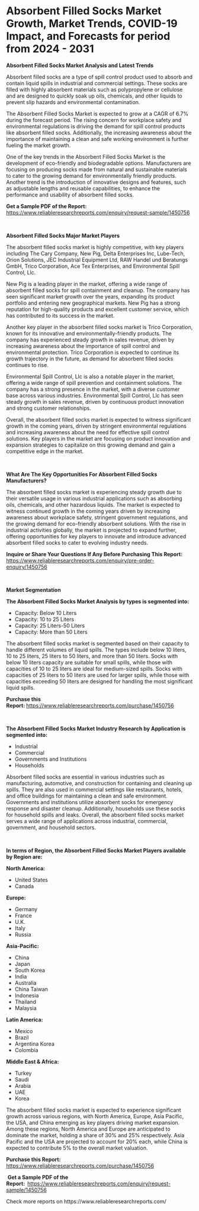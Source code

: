 <p><h1>Absorbent Filled Socks Market Growth, Market Trends, COVID-19 Impact, and Forecasts for period from 2024 - 2031</h1></p><p><strong>Absorbent Filled Socks Market Analysis and Latest Trends</strong></p>
<p><p>Absorbent filled socks are a type of spill control product used to absorb and contain liquid spills in industrial and commercial settings. These socks are filled with highly absorbent materials such as polypropylene or cellulose and are designed to quickly soak up oils, chemicals, and other liquids to prevent slip hazards and environmental contamination.</p><p>The Absorbent Filled Socks Market is expected to grow at a CAGR of 6.7% during the forecast period. The rising concern for workplace safety and environmental regulations is driving the demand for spill control products like absorbent filled socks. Additionally, the increasing awareness about the importance of maintaining a clean and safe working environment is further fueling the market growth.</p><p>One of the key trends in the Absorbent Filled Socks Market is the development of eco-friendly and biodegradable options. Manufacturers are focusing on producing socks made from natural and sustainable materials to cater to the growing demand for environmentally friendly products. Another trend is the introduction of innovative designs and features, such as adjustable lengths and reusable capabilities, to enhance the performance and usability of absorbent filled socks.</p></p>
<p><strong>Get a Sample PDF of the Report:&nbsp;</strong> <a href="https://www.reliableresearchreports.com/enquiry/request-sample/1450756">https://www.reliableresearchreports.com/enquiry/request-sample/1450756</a></p>
<p>&nbsp;</p>
<p><strong>Absorbent Filled Socks Major Market Players</strong></p>
<p><p>The absorbent filled socks market is highly competitive, with key players including The Cary Company, New Pig, Delta Enterprises Inc, Lube-Tech, Orion Solutions, JEC Industrial Equipment Ltd, RAW Handel und Beratungs GmbH, Trico Corporation, Ace Tex Enterprises, and Environmental Spill Control, Llc.</p><p>New Pig is a leading player in the market, offering a wide range of absorbent filled socks for spill containment and cleanup. The company has seen significant market growth over the years, expanding its product portfolio and entering new geographical markets. New Pig has a strong reputation for high-quality products and excellent customer service, which has contributed to its success in the market.</p><p>Another key player in the absorbent filled socks market is Trico Corporation, known for its innovative and environmentally-friendly products. The company has experienced steady growth in sales revenue, driven by increasing awareness about the importance of spill control and environmental protection. Trico Corporation is expected to continue its growth trajectory in the future, as demand for absorbent filled socks continues to rise.</p><p>Environmental Spill Control, Llc is also a notable player in the market, offering a wide range of spill prevention and containment solutions. The company has a strong presence in the market, with a diverse customer base across various industries. Environmental Spill Control, Llc has seen steady growth in sales revenue, driven by continuous product innovation and strong customer relationships.</p><p>Overall, the absorbent filled socks market is expected to witness significant growth in the coming years, driven by stringent environmental regulations and increasing awareness about the need for effective spill control solutions. Key players in the market are focusing on product innovation and expansion strategies to capitalize on this growing demand and gain a competitive edge in the market.</p></p>
<p>&nbsp;</p>
<p><strong>What Are The Key Opportunities For Absorbent Filled Socks Manufacturers?</strong></p>
<p><p>The absorbent filled socks market is experiencing steady growth due to their versatile usage in various industrial applications such as absorbing oils, chemicals, and other hazardous liquids. The market is expected to witness continued growth in the coming years driven by increasing awareness about workplace safety, stringent government regulations, and the growing demand for eco-friendly absorbent solutions. With the rise in industrial activities globally, the market is projected to expand further, offering opportunities for key players to innovate and introduce advanced absorbent filled socks to cater to evolving industry needs.</p></p>
<p><strong>Inquire or Share Your Questions If Any Before Purchasing This Report:</strong> <a href="https://www.reliableresearchreports.com/enquiry/pre-order-enquiry/1450756">https://www.reliableresearchreports.com/enquiry/pre-order-enquiry/1450756</a></p>
<p>&nbsp;</p>
<p><strong>Market Segmentation</strong></p>
<p><strong>The Absorbent Filled Socks Market Analysis by types is segmented into:</strong></p>
<p><ul><li>Capacity: Below 10 Liters</li><li>Capacity: 10 to 25 Liters</li><li>Capacity: 25 Liters-50 Liters</li><li>Capacity: More than 50 Liters</li></ul></p>
<p><p>The absorbent filled socks market is segmented based on their capacity to handle different volumes of liquid spills. The types include below 10 liters, 10 to 25 liters, 25 liters to 50 liters, and more than 50 liters. Socks with below 10 liters capacity are suitable for small spills, while those with capacities of 10 to 25 liters are ideal for medium-sized spills. Socks with capacities of 25 liters to 50 liters are used for larger spills, while those with capacities exceeding 50 liters are designed for handling the most significant liquid spills.</p></p>
<p><strong>Purchase this Report:&nbsp;</strong><a href="https://www.reliableresearchreports.com/purchase/1450756">https://www.reliableresearchreports.com/purchase/1450756</a></p>
<p>&nbsp;</p>
<p><strong>The Absorbent Filled Socks Market Industry Research by Application is segmented into:</strong></p>
<p><ul><li>Industrial</li><li>Commercial</li><li>Governments and Institutions</li><li>Households</li></ul></p>
<p><p>Absorbent filled socks are essential in various industries such as manufacturing, automotive, and construction for containing and cleaning up spills. They are also used in commercial settings like restaurants, hotels, and office buildings for maintaining a clean and safe environment. Governments and institutions utilize absorbent socks for emergency response and disaster cleanup. Additionally, households use these socks for household spills and leaks. Overall, the absorbent filled socks market serves a wide range of applications across industrial, commercial, government, and household sectors.</p></p>
<p>&nbsp;</p>
<p><strong>In terms of Region, the Absorbent Filled Socks Market Players available by Region are:</strong></p>
<p>
    <p> <strong> North America: </strong>
        <ul>
            <li>United States</li>
            <li>Canada</li>
        </ul>
        </p> 
    <p> <strong> Europe: </strong>
        <ul>
            <li>Germany</li>
            <li>France</li>
            <li>U.K.</li>
            <li>Italy</li>
            <li>Russia</li>
        </ul>
        </p> 
    <p> <strong> Asia-Pacific: </strong>
        <ul>
            <li>China</li>
            <li>Japan</li>
            <li>South Korea</li>
            <li>India</li>
            <li>Australia</li>
            <li>China Taiwan</li>
            <li>Indonesia</li>
            <li>Thailand</li>
            <li>Malaysia</li>
        </ul>
        </p> 
    <p> <strong> Latin America: </strong>
        <ul>
            <li>Mexico</li>
            <li>Brazil</li>
            <li>Argentina Korea</li>
            <li>Colombia</li>
        </ul>
        </p> 
    <p> <strong> Middle East & Africa: </strong>
        <ul>
            <li>Turkey</li>
            <li>Saudi</li>
            <li>Arabia</li>
            <li>UAE</li>
            <li>Korea</li>
        </ul>
    </p>
    </p>
<p><p>The absorbent filled socks market is expected to experience significant growth across various regions, with North America, Europe, Asia Pacific, the USA, and China emerging as key players driving market expansion. Among these regions, North America and Europe are anticipated to dominate the market, holding a share of 30% and 25% respectively. Asia Pacific and the USA are projected to account for 20% each, while China is expected to contribute 5% to the overall market valuation.</p></p>
<p><strong>Purchase this Report: </strong><a href="https://www.reliableresearchreports.com/purchase/1450756">https://www.reliableresearchreports.com/purchase/1450756</a></p>
<p>&nbsp;<strong>Get a Sample PDF of the Report:&nbsp;&nbsp;</strong><a href="https://www.reliableresearchreports.com/enquiry/request-sample/1450756">https://www.reliableresearchreports.com/enquiry/request-sample/1450756</a></p>
<p><strong></strong></p>
<p>Check more reports on https://www.reliableresearchreports.com/</p>